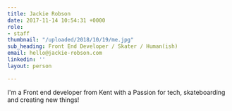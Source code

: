 ```yaml
---
title: Jackie Robson
date: 2017-11-14 10:54:31 +0000
role:
- staff
thumbnail: "/uploaded/2018/10/19/me.jpg"
sub_heading: Front End Developer / Skater / Human(ish)
email: hello@jackie-robson.com
linkedin: ''
layout: person

---
```

I'm a Front end developer from Kent with a Passion for tech, skateboarding and creating new things! 